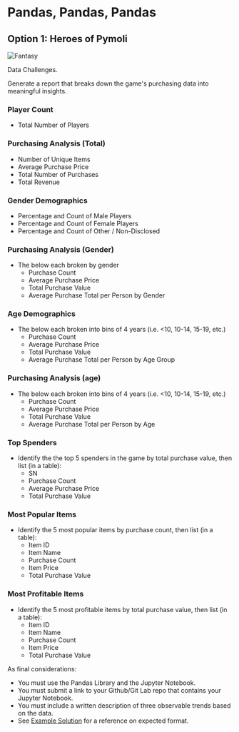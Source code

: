 # Pandas, Pandas, Pandas

## Option 1: Heroes of Pymoli

![Fantasy](Images/Fantasy.png)

Data Challenges.

Generate a report that breaks down the game's purchasing data into meaningful insights.

### Player Count

- Total Number of Players

### Purchasing Analysis (Total)

- Number of Unique Items
- Average Purchase Price
- Total Number of Purchases
- Total Revenue

### Gender Demographics

- Percentage and Count of Male Players
- Percentage and Count of Female Players
- Percentage and Count of Other / Non-Disclosed

### Purchasing Analysis (Gender)

- The below each broken by gender
  - Purchase Count
  - Average Purchase Price
  - Total Purchase Value
  - Average Purchase Total per Person by Gender

### Age Demographics

- The below each broken into bins of 4 years (i.e. &lt;10, 10-14, 15-19, etc.)
  - Purchase Count
  - Average Purchase Price
  - Total Purchase Value
  - Average Purchase Total per Person by Age Group

### Purchasing Analysis (age)

- The below each broken into bins of 4 years (i.e. &lt;10, 10-14, 15-19, etc.)
  - Purchase Count
  - Average Purchase Price
  - Total Purchase Value
  - Average Purchase Total per Person by Age

### Top Spenders

- Identify the the top 5 spenders in the game by total purchase value, then list (in a table):
  - SN
  - Purchase Count
  - Average Purchase Price
  - Total Purchase Value

### Most Popular Items

- Identify the 5 most popular items by purchase count, then list (in a table):
  - Item ID
  - Item Name
  - Purchase Count
  - Item Price
  - Total Purchase Value

### Most Profitable Items

- Identify the 5 most profitable items by total purchase value, then list (in a table):
  - Item ID
  - Item Name
  - Purchase Count
  - Item Price
  - Total Purchase Value

As final considerations:

- You must use the Pandas Library and the Jupyter Notebook.
- You must submit a link to your Github/Git Lab repo that contains your Jupyter Notebook.
- You must include a written description of three observable trends based on the data.
- See [Example Solution](HeroesOfPymoli/HeroesOfPymoli_starter.ipynb) for a reference on expected format.
